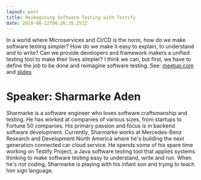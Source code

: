 ```yaml
---
layout: post
title: Reimagining Software Testing with Testify
date: 2018-08-22T06:26:35.251Z
---
```

In a world where Microservices and CI/CD is the norm, how do we make software testing simpler? How do we make it easy to explain, to understand and to write? Can we provide developers and framework makers a unified testing tool to make their lives simpler? I think we can, but first, we have to define the job to be done and reimagine software testing.
See: [meetup.com](https://www.meetup.com/seajug/events/253294777/) and [slides](https://docs.google.com/presentation/d/1OpzB2s2ZteBgCMaiItgcNhdAHjM8y377GKDmcRVSS4k/edit#slide=id.g3fc7311dd4_2_82)

# Speaker: Sharmarke Aden

Sharmarke is a software engineer who loves software craftsmanship and testing. He has worked at companies of various sizes, from startups to Fortune 50 companies. His primary passion and focus is in backend software development. Currently, Sharmarke works at Mercedes-Benz Research and Development North America where he's building the next generation connected car cloud service. He spends some of his spare time working on Testify Project, a Java software testing tool that applies systems thinking to make software testing easy to understand, write and run. When he's not coding, Sharmarke is playing with his infant son and trying to teach him sign language.
